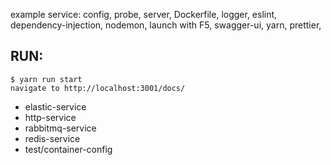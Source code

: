 example service:
config, probe, server, Dockerfile, logger, eslint, dependency-injection, nodemon, launch with F5, swagger-ui, yarn, prettier,

## RUN:
    $ yarn run start  
    navigate to http://localhost:3001/docs/  

- elastic-service
- http-service
- rabbitmq-service
- redis-service
- test/container-config

<!-- run local with docker: -->
<!-- $ docker build -t foo . && docker run -it --env-file test/.env foo -->